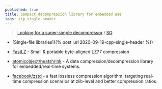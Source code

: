 ```yaml
---
published: true
title: Compact decompression library for embedded use
tags: zip single-header
---
```

> [Looking for a super-simple decompressor](https://encode.su/threads/2157-Looking-for-a-super-simple-decompressor) / [SO](https://stackoverflow.com/questions/3767640/compact-decompression-library-for-embedded-use)


- [Single-file libraries]({% post_url 2020-09-19-cpp-single-header %})
- [FastLZ](https://ariya.github.io/FastLZ/) - Small & portable byte-aligned LZ77 compression
- [atomicobject/heatshrink](https://github.com/atomicobject/heatshrink) - A data compression/decompression library for embedded/real-time systems.

- [facebook/zstd](https://github.com/facebook/zstd) -  a fast lossless compression algorithm, targeting real-time compression scenarios at zlib-level and better compression ratios.
